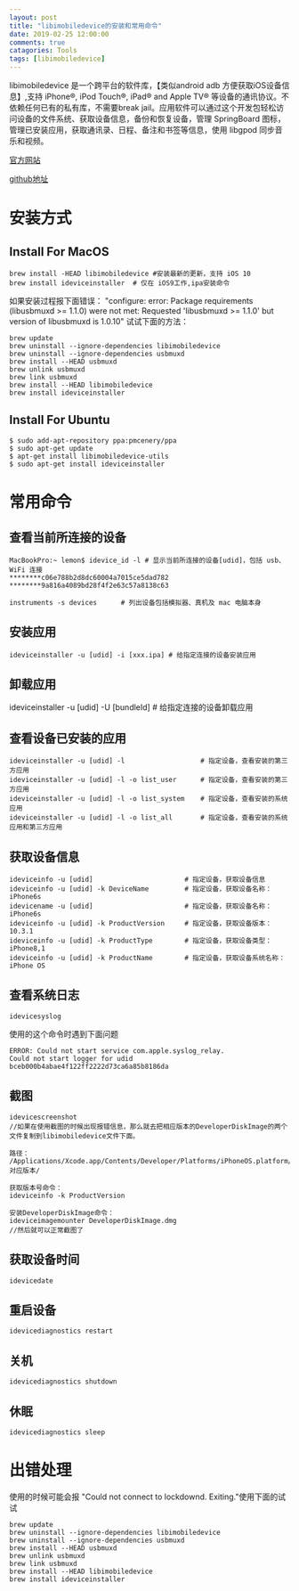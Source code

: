 ```yaml
---
layout: post
title: "libimobiledevice的安装和常用命令"
date: 2019-02-25 12:00:00
comments: true
catagories: Tools
tags: [libimobiledevice]
---
```



libimobiledevice 是一个跨平台的软件库，【类似android adb 方便获取iOS设备信息】,支持 iPhone®, iPod Touch®, iPad® and Apple TV® 等设备的通讯协议。不依赖任何已有的私有库，不需要break jail。应用软件可以通过这个开发包轻松访问设备的文件系统、获取设备信息，备份和恢复设备，管理 SpringBoard 图标，管理已安装应用，获取通讯录、日程、备注和书签等信息，使用 libgpod 同步音乐和视频。

<!--more-->

[官方网站](http://www.libimobiledevice.org)

[github地址](https://github.com/libimobiledevice)

# 安装方式

## Install For MacOS

```
brew install -HEAD libimobiledevice #安装最新的更新，支持 iOS 10
brew install ideviceinstaller  # 仅在 iOS9工作,ipa安装命令
```
如果安装过程报下面错误：
"configure: error: Package requirements (libusbmuxd >= 1.1.0) were not met:
Requested 'libusbmuxd >= 1.1.0' but version of libusbmuxd is 1.0.10"
试试下面的方法：
```
brew update
brew uninstall --ignore-dependencies libimobiledevice
brew uninstall --ignore-dependencies usbmuxd
brew install --HEAD usbmuxd
brew unlink usbmuxd
brew link usbmuxd
brew install --HEAD libimobiledevice
brew install ideviceinstaller
```
## Install For Ubuntu

```
$ sudo add-apt-repository ppa:pmcenery/ppa
$ sudo apt-get update
$ apt-get install libimobiledevice-utils
$ sudo apt-get install ideviceinstaller
```
# 常用命令

## 查看当前所连接的设备

```
MacBookPro:~ lemon$ idevice_id -l # 显示当前所连接的设备[udid]，包括 usb、WiFi 连接
********c06e788b2d8dc60004a7015ce5dad782
********9a816a4089bd28f4f2e63c57a8138c63

instruments -s devices      # 列出设备包括模拟器、真机及 mac 电脑本身
```

## 安装应用

```
ideviceinstaller -u [udid] -i [xxx.ipa] # 给指定连接的设备安装应用
```

## 卸载应用

ideviceinstaller -u [udid] -U [bundleId] # 给指定连接的设备卸载应用

## 查看设备已安装的应用

```
ideviceinstaller -u [udid] -l                   # 指定设备，查看安装的第三方应用
ideviceinstaller -u [udid] -l -o list_user      # 指定设备，查看安装的第三方应用
ideviceinstaller -u [udid] -l -o list_system    # 指定设备，查看安装的系统应用
ideviceinstaller -u [udid] -l -o list_all       # 指定设备，查看安装的系统应用和第三方应用
```

## 获取设备信息

```
ideviceinfo -u [udid]                       # 指定设备，获取设备信息
ideviceinfo -u [udid] -k DeviceName         # 指定设备，获取设备名称：iPhone6s
idevicename -u [udid]                       # 指定设备，获取设备名称：iPhone6s
ideviceinfo -u [udid] -k ProductVersion     # 指定设备，获取设备版本：10.3.1
ideviceinfo -u [udid] -k ProductType        # 指定设备，获取设备类型：iPhone8,1
ideviceinfo -u [udid] -k ProductName        # 指定设备，获取设备系统名称：iPhone OS
```
## 查看系统日志
```
idevicesyslog
```
使用的这个命令时遇到下面问题
```
ERROR: Could not start service com.apple.syslog_relay.
Could not start logger for udid bceb000b4abae4f122ff2222d73ca6a85b8186da
```

## 截图
```
idevicescreenshot
//如果在使用截图的时候出现报错信息，那么就去把相应版本的DeveloperDiskImage的两个文件复制到libimobiledevice文件下面。

路径：
/Applications/Xcode.app/Contents/Developer/Platforms/iPhoneOS.platform/DeviceSupport/对应版本/

获取版本号命令：
ideviceinfo -k ProductVersion

安装DeveloperDiskImage命令：
ideviceimagemounter DeveloperDiskImage.dmg
//然后就可以正常截图了
```

## 获取设备时间
```
idevicedate
```

## 重启设备
```
idevicediagnostics restart
```

## 关机
```
idevicediagnostics shutdown
```

## 休眠
```
idevicediagnostics sleep
```
# 出错处理
使用的时候可能会报
"Could not connect to lockdownd. Exiting."使用下面的试试
```
brew update
brew uninstall --ignore-dependencies libimobiledevice
brew uninstall --ignore-dependencies usbmuxd
brew install --HEAD usbmuxd
brew unlink usbmuxd
brew link usbmuxd
brew install --HEAD libimobiledevice
brew install ideviceinstaller
```